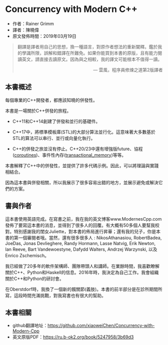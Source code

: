 # Concurrency with Modern C++

* 作者：Rainer Grimm
* 譯者：陳曉偉
* 原文發佈時間：2019年03月19日

> 翻譯是譯者用自己的思想，換一種語言，對原作者想法的重新闡釋。鑑於我的學識所限，誤解和錯譯在所難免。如果你能買到本書的原版，且有能力閱讀英文，請直接去讀原文。因為與之相較，我的譯文可能根本不值得一讀。
>
> <p align="right"> — 雲風，程序員修煉之道第2版譯者</p>

## 本書概述

每個專業的C++開發者，都應該知曉的併發性。

本書是一場關於C++併發的旅程。

* C++11和C++14創建了併發和並行的基礎件。

* C++17中，將標準模板庫(STL)的大部分算法並行化。這意味著大多數基於STL的算法可以串行、並行或向量化執行。

* C++的併發之旅並沒有停止。C++20/23中還有增強版future、協程([coroutines](https://en.cppreference.com/w/cpp/language/coroutines))、事件性內存([transactional_memory](https://en.cppreference.com/w/cpp/language/transactional_memory))等等。

本書解釋了C++中的併發性，並提供了許多代碼示例。因此，可以將理論與實踐相結合。

因為這本書與併發相關，所以我展示了很多容易出錯的地方，並展示避免或解決它們的方案。

## 書與作者

這本書使用英語完成。在寫書之前，我在我的英文博客www.ModernesCpp.com發佈了要寫這本書的消息，並得到了很多人的回覆。有大概有50多個人要幫我校對。特別感謝我的閨女Juliette，對本書的佈局進行昇華；還有我的兒子，你是本書的第一個審閱者哦。當然，還有很多很多人 : NikosAthanasiou, RobertBadea, JoeDas, Jonas Devlieghere, Randy Hormann, Lasse Natvig, Erik Newton, Ian Reeve, Bart Vandewoestyne, Dafydd Walters, Andrzej Warzynski, 以及Enrico Zschemisch。

我已經做了20多年的軟件架構師、團隊帶頭人和講師。在業餘時間，我喜歡瞭解關於C++、Python和Haskell的信息。2016年時，我決定為自己工作。我會組織關於C++和Python的研討會。

在Oberstdorf時，我換了一個新的髖關節(義肢)。本書的前半部分是在診所期間所寫，這段時間充滿挑戰，對我寫書也有很大的幫助。

## 本書相關

* github翻譯地址：https://github.com/xiaoweiChen/Concurrency-with-Modern-Cpp
* 英文原版PDF：https://ru.b-ok2.org/book/5247958/3b69d3
